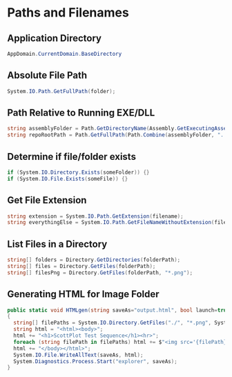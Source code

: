 # Paths and Filenames

## Application Directory
```cs
AppDomain.CurrentDomain.BaseDirectory
```

## Absolute File Path
```cs
System.IO.Path.GetFullPath(folder);
```

## Path Relative to Running EXE/DLL
```cs
string assemblyFolder = Path.GetDirectoryName(Assembly.GetExecutingAssembly().Location);
string repoRootPath = Path.GetFullPath(Path.Combine(assemblyFolder, "../../../../../../"));
```

## Determine if file/folder exists
```cs
if (System.IO.Directory.Exists(someFolder)) {}
if (System.IO.File.Exists(someFile)) {}
```

## Get File Extension
```c#
string extension = System.IO.Path.GetExtension(filename);
string everythingElse = System.IO.Path.GetFileNameWithoutExtension(filename);
```

## List Files in a Directory

```cs
string[] folders = Directory.GetDirectories(folderPath);
string[] files = Directory.GetFiles(folderPath);
string[] filesPng = Directory.GetFiles(folderPath, "*.png");
```

## Generating HTML for Image Folder
```C#
public static void HTMLgen(string saveAs="output.html", bool launch=true)
{
  string[] filePaths = System.IO.Directory.GetFiles("./", "*.png", System.IO.SearchOption.TopDirectoryOnly);
  string html = "<html><body>";
  html += "<h1>ScottPlot Test Sequence</h1><hr>";
  foreach (string filePath in filePaths) html += $"<img src='{filePath}'><br>";
  html += "</body></html>";
  System.IO.File.WriteAllText(saveAs, html);
  System.Diagnostics.Process.Start("explorer", saveAs);
}
```

